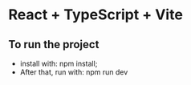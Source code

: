 # React + TypeScript + Vite

## To run the project 
- install with: npm install;
- After that, run with: npm run dev

